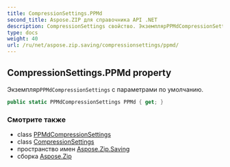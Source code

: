 ```yaml
---
title: CompressionSettings.PPMd
second_title: Aspose.ZIP для справочника API .NET
description: CompressionSettings свойство. ЭкземплярPPMdCompressionSettings с параметрами по умолчанию.
type: docs
weight: 40
url: /ru/net/aspose.zip.saving/compressionsettings/ppmd/
---
```

## CompressionSettings.PPMd property

Экземпляр`PPMdCompressionSettings` с параметрами по умолчанию.

```csharp
public static PPMdCompressionSettings PPMd { get; }
```

### Смотрите также

* class [PPMdCompressionSettings](../../ppmdcompressionsettings/)
* class [CompressionSettings](../)
* пространство имен [Aspose.Zip.Saving](../../compressionsettings/)
* сборка [Aspose.Zip](../../../)


